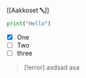 
[[Aakkoset 🔤]]

```Python
print("Hello")
```

+ [x] One
+ [ ] Two 
+ [ ] three

>[!error]
>asdsad
>asa

